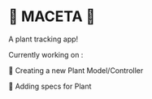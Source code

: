 # :cactus: MACETA :cactus:

A plant tracking app!

Currently working on :

 :seedling: Creating a new Plant Model/Controller

 :seedling: Adding specs for Plant 
